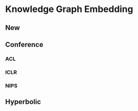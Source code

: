 # Knowledge Graph Embedding



## New



## Conference

### ACL

### ICLR

### NIPS

## Hyperbolic

